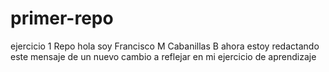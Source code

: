 primer-repo
===========

ejercicio 1 Repo
hola soy Francisco M Cabanillas B 
ahora estoy redactando este mensaje de un nuevo cambio a reflejar en mi ejercicio de aprendizaje
